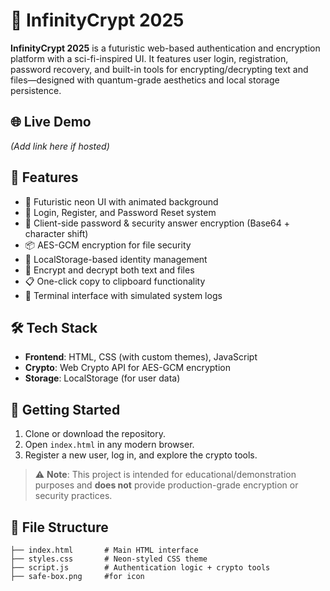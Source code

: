 # 🔐 InfinityCrypt 2025

**InfinityCrypt 2025** is a futuristic web-based authentication and encryption platform with a sci-fi-inspired UI. It features user login, registration, password recovery, and built-in tools for encrypting/decrypting text and files—designed with quantum-grade aesthetics and local storage persistence.

## 🌐 Live Demo

*(Add link here if hosted)*

## 📁 Features

- 🚀 Futuristic neon UI with animated background
- 🔐 Login, Register, and Password Reset system
- 🔑 Client-side password & security answer encryption (Base64 + character shift)
- 📦 AES-GCM encryption for file security
- 🧠 LocalStorage-based identity management
- 📂 Encrypt and decrypt both text and files
- 📋 One-click copy to clipboard functionality
- 💬 Terminal interface with simulated system logs

## 🛠️ Tech Stack

- **Frontend**: HTML, CSS (with custom themes), JavaScript
- **Crypto**: Web Crypto API for AES-GCM encryption
- **Storage**: LocalStorage (for user data)

## 🚀 Getting Started

1. Clone or download the repository.
2. Open `index.html` in any modern browser.
3. Register a new user, log in, and explore the crypto tools.

> ⚠️ **Note**: This project is intended for educational/demonstration purposes and **does not** provide production-grade encryption or security practices.

## 📂 File Structure

```
├── index.html       # Main HTML interface
├── styles.css       # Neon-styled CSS theme
├── script.js        # Authentication logic + crypto tools
├── safe-box.png     #for icon
```

